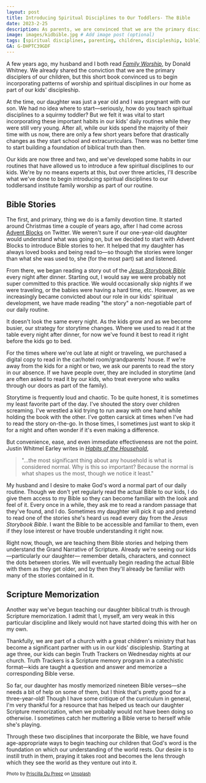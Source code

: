 ```yaml
---
layout: post
title: Introducing Spiritual Disciplines to Our Toddlers- The Bible
date: 2023-2-25
description: As parents, we are convinced that we are the primary disciplers of our children. We have found two ways to help our children learn the Bible and incorporate it in our family's daily routine.
image: images/kidbible.jpg # Add image post (optional)
tags: [spiritual disciplines, parenting, children, discipleship, bible]
GA: G-DHPTC39GDF
---
```

A few years ago, my husband and I both read <a href="https://amzn.to/3XWdu0A"><i>Family Worship</i></a>, by Donald Whitney. We already shared the conviction that we are the primary disciplers of our children, but this short book convinced us to begin incorporating patterns of worship and spiritual disciplines in our home as part of our kids' discipleship.

At the time, our daughter was just a year old and I was pregnant with our son. We had no idea where to start—seriously, how do you teach spiritual disciplines to a squirmy toddler? But we felt it was vital to start incorporating these important habits in our kids' daily routines while they were still very young. After all, while our kids spend the majority of their time with us now, there are only a few short years before that drastically changes as they start school and extracurriculars. There was no better time to start building a foundation of biblical truth than then. 

Our kids are now three and two, and we've developed some habits in our routines that have allowed us to introduce a few spiritual disciplines to our kids. We're by no means experts at this, but over three articles, I'll describe what we've done to begin introducing spiritual disciplines to our toddlersand institute family worship as part of our routine. 

## Bible Stories

The first, and primary, thing we do is a family devotion time. It started around Christmas time a couple of years ago, after I had come across <a href="https://goodkind.shop/collections/christmas">Advent Blocks</a> on Twitter. We weren't sure if our one-year-old daughter would understand what was going on, but we decided to start with Advent Blocks to introduce Bible stories to her. It helped that my daughter has always loved books and being read to—so though the stories were longer than what she was used to, she (for the most part) sat and listened. 

From there, we began reading a story out of the <a href="https://amzn.to/41ps1F1"><i>Jesus Storybook Bible</i></a> every night after dinner. Starting out, I would say we were probably not super committed to this practice. We would occasionally skip nights if we were traveling, or the babies were having a hard time, etc. However, as we increasingly became convicted about our role in our kids' spiritual development, we have made reading "the story" a non-negotiable part of our daily routine. 

It doesn't look the same every night. As the kids grow and as we become busier, our strategy for storytime changes. Where we used to read it at the table every night after dinner, for now we've found it best to read it right before the kids go to bed. 

For the times where we're out late at night or traveling, we purchased a digital copy to read in the car/hotel room/grandparents' house. If we're away from the kids for a night or two, we ask our parents to read the story in our absence. If we have people over, they are included in storytime (and are often asked to read it by our kids, who treat everyone who walks through our doors as part of the family).

Storytime is frequently loud and chaotic. To be quite honest, it is sometimes my least favorite part of the day. I've shouted the story over children screaming. I've wrestled a kid trying to run away with one hand while holding the book with the other. I've gotten carsick at times when I've had to read the story on-the-go. In those times, I sometimes just want to skip it for a night and often wonder if it's even making a difference. 

But convenience, ease, and even immediate effectiveness are not the point. Justin Whitmel Earley writes in <a href="https://amzn.to/3m2n3xR"><i>Habits of the Household</i></a>, 

> "...the most significant thing about any household is what is considered normal. Why is this so important? Because the normal is what shapes us the most, though we notice it least." 

My husband and I desire to make God's word a normal part of our daily routine. Though we don't yet regularly read the actual Bible to our kids, I do give them access to my Bible so they can become familiar with the look and feel of it. Every once in a while, they ask me to read a random passage that they've found, and I do. Sometimes my daughter will pick it up and pretend to read one of the stories she's heard us read every day from the <i>Jesus Storybook Bible</i>. I want the Bible to be accessible and familiar to them, even if they lose interest or have trouble understanding it right now. 

Right now, though, we are teaching them Bible stories and helping them understand the Grand Narrative of Scripture. Already we're seeing our kids—particularly our daughter— remember details, characters, and connect the dots between stories. We will eventually begin reading the actual Bible with them as they get older, and by then they'll already be familiar with many of the stories contained in it. 



## Scripture Memorization

Another way we've begun teaching our daughter biblical truth is through Scripture memorization. I admit that I, myself, am very weak in this particular discipline and likely would not have started doing this with her on my own.

Thankfully, we are part of a church with a great children's ministry that has become a significant partner with us in our kids' discipleship. Starting at age three, our kids can begin Truth Trackers on Wednesday nights at our church. Truth Trackers is a Scripture memory program in a catechistic format—kids are taught a question and answer and memorize a corresponding Bible verse. 

So far, our daughter has mostly memorized nineteen Bible verses—she needs a bit of help on some of them, but I think that's pretty good for a three-year-old! Though I have some critique of the curriculum in general, I'm very thankful for a resource that has helped us teach our daughter Scripture memorization, when we probably would not have been doing so otherwise. I sometimes catch her muttering a Bible verse to herself while she's playing. 

Through these two disciplines that incorporate the Bible, we have found age-appropriate ways to begin teaching our children that God's word is the foundation on which our understanding of the world rests. Our desire is to instill truth in them, praying it takes root and becomes the lens through which they see the world as they venture out into it.

<sub>Photo by <a href="https://unsplash.com/@priscilladupreez?utm_source=unsplash&utm_medium=referral&utm_content=creditCopyText">Priscilla Du Preez</a> on <a href="https://unsplash.com/photos/-mCXEsLd2sU?utm_source=unsplash&utm_medium=referral&utm_content=creditCopyText">Unsplash</a></sub>
  
